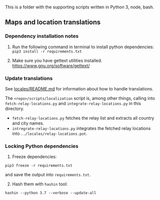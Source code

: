 This is a folder with the supporting scripts written in Python 3, node, bash.


## Maps and location translations

### Dependency installation notes

1. Run the following command in terminal to install python dependencies:
   `pip3 install -r requirements.txt`

2. Make sure you have gettext utilities installed.
   https://www.gnu.org/software/gettext/


### Update translations

See [locales/README.md](../locales/README.md) for information about how to handle translations.

The `<repo>/scripts/localization` script is, among other things, calling into `fetch-relay-locations.py`
and `integrate-relay-locations.py` in this directory.

* `fetch-relay-locations.py` fetches the relay list and extracts all country and city names.
* `intregrate-relay-locations.py` integrates the fetched relay locations into
`../locales/relay-locations.pot`.

### Locking Python dependencies

1. Freeze dependencies:

```
pip3 freeze -r requirements.txt
```

and save the output into `requirements.txt`.


2. Hash them with `hashin` tool:

```
hashin --python 3.7 --verbose --update-all
```
